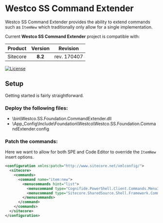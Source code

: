 # Westco SS Command Extender

Westco SS Command Extender provides the ability to extend commands such as `ItemNew` which traditionally only allow for a single implementation.

Current **Westco SS Command Extender** project is compatible with:

| Product   |      Version      |  Revision |
|----------|:-------------:|:------:|
| Sitecore |  **8.2** | rev. 170407 |

[![License](https://img.shields.io/badge/license-MIT%20License-brightgreen.svg)](https://opensource.org/licenses/MIT)

## Setup

Getting started is fairly straightforward.

### Deploy the following files:

* \bin\Westco.SS.Foundation.CommandExtender.dll
* \App_Config\Include\Foundation\Westco\Westco.SS.Foundation.CommandExtender.config

### Patch the commands:

Here we want to allow for both SPE and Code Editor to override the `ItemNew` insert options. 

```xml
<configuration xmlns:patch="http://www.sitecore.net/xmlconfig/">
  <sitecore>
    <commands>
      <command name="item:new">
        <menucommands hint="list">
          <menucommand type="Cognifide.PowerShell.Client.Commands.MenuItems.ItemNew, Cognifide.PowerShell" />
          <menucommand type="Sitecore.SharedSource.Shell.Framework.Commands.MenuItems.ItemNew, Sitecore.SharedSource.CodeEditor" />
        </menucommands>
      </command>
    </commands>
  </sitecore>
</configuration>
```

